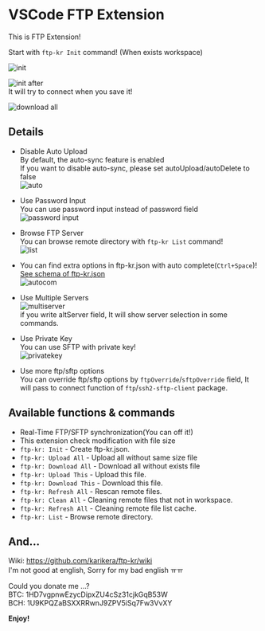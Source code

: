 # VSCode FTP Extension

This is FTP Extension!

Start with `ftp-kr Init` command! (When exists workspace)

![init](images/init.png)

![init after](images/init-after.png)  
It will try to connect when you save it!  

![download all](images/downloadall.png)

## Details

* Disable Auto Upload  
By default, the auto-sync feature is enabled  
If you want to disable auto-sync, please set autoUpload/autoDelete to false  
![auto](images/autofeature.png)

* Use Password Input  
You can use password input instead of password field  
![password input](images/password.png)

* Browse FTP Server  
You can browse remote directory with `ftp-kr List` command!  
![list](images/list.png)

* You can find extra options in ftp-kr.json with auto complete(`Ctrl+Space`)!  
[See schema of ftp-kr.json](./schema/ftp-kr.md)  
![autocom](images/autocomplete.png)

* Use Multiple Servers  
![multiserver](images/multiserver.png)  
if you write altServer field, It will show server selection in some commands.

* Use Private Key  
You can use SFTP with private key!  
![privatekey](images/privatekey.png)

* Use more ftp/sftp options  
You can override ftp/sftp options by `ftpOverride`/`sftpOverride` field, It will pass to connect function of `ftp`/`ssh2-sftp-client` package.

## Available functions & commands
* Real-Time FTP/SFTP synchronization(You can off it!)
* This extension check modification with file size
* `ftp-kr: Init` - Create ftp-kr.json.
* `ftp-kr: Upload All` - Upload all without same size file
* `ftp-kr: Download All` - Download all without exists file
* `ftp-kr: Upload This` - Upload this file.
* `ftp-kr: Download This` - Download this file.
* `ftp-kr: Refresh All` - Rescan remote files.
* `ftp-kr: Clean All` - Cleaning remote files that not in workspace.
* `ftp-kr: Refresh All` - Cleaning remote file list cache.
* `ftp-kr: List` - Browse remote directory.

## And...

Wiki: https://github.com/karikera/ftp-kr/wiki  
I'm not good at english, Sorry for my bad english ㅠㅠ  

Could you donate me ...?  
BTC: 1HD7vgpnwEzycDipxZU4cSz31cjkGqB53W  
BCH: 1U9KPQZaBSXXRRwnJ9ZPV5iSq7Fw3VvXY

**Enjoy!**
